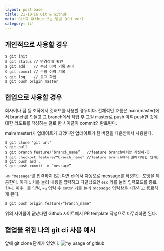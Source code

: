 ```yaml
---
layout: post-base
title: 21-10-16 Git & Github
meta: Git과 Github 쓰는 방법 (cli ver)
category: til
---
```

## 개인적으로 사용할 경우
```
$ git init
$ git status // 변경상태 확인
$ git add    // 수정 이력 기록 준비
$ git commit // 수정 이력 기록
$ git log    // 로그 확인
$ git push origin master
```

## 협업으로 사용할 경우
회사이나 팀 등 조직에서 깃허브를 사용할 경우이다. 전체적인 흐름은 main(master)에서 branch를 만들고 그 branch에서 작업 후 그걸 master로 push 이후 push한 것에 대한 리포트를 작성하는 걸로 한 사이클이 commit의 완료된다.

main(master)가 업데이트가 되었다면 업데이트가 된 버전을 다운받아서 사용한다.
```
$ git clone "git url"
$ git pull
$ git branch feature/“branch_name”   //feature branch에서만 작성하기)
$ git checkout feature/“branch_name” //feature branch에서 일하기위한 단계)
$ git push add .
$ git push commit -m “message”
```
`-m "message"`를 입력하지 않는다면 cli에서 자동으로 message를 작성하는 포맷을 제공한다. 이때 `i` 키를 눌러 내용을 입력하고 다끝났으면 `esc` 키를 눌러 입력모드를 종료한다. 이후 `:`를 입력, `wq` 입력 후 enter 키를 눌러 message 입력창을 저장하고 종료하게 된다.
```
$ git push origin feature/“branch_name"
```
위의 사이클이 끝났다면 Github 사이트에서 PR template 작성으로 마무리하면 된다.

## 협업을 위한 나의 git cli 사용 예시
앞에 git clone 단계가 있었다.
![my usage of github]({{site.baseurl}}/img/21-10-16-git.jpg)